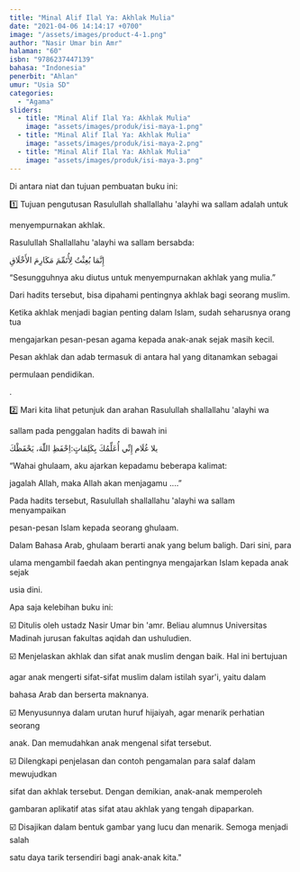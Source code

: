 ```yaml
---
title: "Minal Alif Ilal Ya: Akhlak Mulia"
date: "2021-04-06 14:14:17 +0700"
image: "/assets/images/product-4-1.png"
author: "Nasir Umar bin Amr"
halaman: "60"
isbn: "9786237447139"
bahasa: "Indonesia"
penerbit: "Ahlan"
umur: "Usia SD"
categories: 
  - "Agama"
sliders: 
  - title: "Minal Alif Ilal Ya: Akhlak Mulia"
    image: "assets/images/produk/isi-maya-1.png"
  - title: "Minal Alif Ilal Ya: Akhlak Mulia"
    image: "assets/images/produk/isi-maya-2.png"
  - title: "Minal Alif Ilal Ya: Akhlak Mulia"
    image: "assets/images/produk/isi-maya-3.png"
---
```


Di antara niat dan tujuan pembuatan buku ini: 



1️⃣ Tujuan pengutusan Rasulullah shallallahu 'alayhi wa sallam adalah untuk 

menyempurnakan akhlak. 



Rasulullah Shallallahu 'alayhi wa sallam bersabda:

إِنَّمَا بُعِثْتُ لِأُتَمِّمَ مَكَارِمَ الأَخْلَاقِ



“Sesungguhnya aku diutus untuk menyempurnakan akhlak yang mulia.”



Dari hadits tersebut, bisa dipahami pentingnya akhlak bagi seorang muslim. 

Ketika akhlak menjadi bagian penting dalam Islam, sudah seharusnya orang tua 

mengajarkan pesan-pesan agama kepada anak-anak sejak masih kecil. 



Pesan akhlak dan adab termasuk di antara hal yang ditanamkan sebagai 

permulaan pendidikan.

.



2️⃣ Mari kita lihat petunjuk dan arahan Rasulullah shallallahu 'alayhi wa 

sallam pada penggalan hadits di bawah ini

يلا غُلَام إِنِّي أُعَلِّمُكَ بِكَلِمَاتٍ:اِحْفَظِ اللّٰهَ، يَحْفَظْكَ 



“Wahai ghulaam, aku ajarkan kepadamu beberapa kalimat: 

jagalah Allah, maka Allah akan menjagamu ....”



Pada hadits tersebut, Rasulullah shallallahu 'alayhi wa sallam menyampaikan 

pesan-pesan Islam kepada seorang ghulaam. 

Dalam Bahasa Arab, ghulaam berarti anak yang belum baligh. Dari sini, para 

ulama mengambil faedah akan pentingnya mengajarkan Islam kepada anak sejak 

usia dini.


Apa saja kelebihan buku ini:





☑️ Ditulis oleh ustadz Nasir Umar bin 'amr. Beliau alumnus Universitas Madinah jurusan fakultas aqidah dan ushuludien. 



☑️ Menjelaskan akhlak dan sifat anak muslim dengan baik. Hal ini bertujuan 

agar anak mengerti sifat-sifat muslim dalam istilah syar'i, yaitu dalam 

bahasa Arab dan berserta maknanya. 



☑️ Menyusunnya dalam urutan huruf hijaiyah, agar menarik perhatian seorang 

anak. Dan memudahkan anak mengenal sifat tersebut. 



☑️ Dilengkapi penjelasan dan contoh pengamalan para salaf dalam mewujudkan 

sifat dan akhlak tersebut. Dengan demikian, anak-anak memperoleh

gambaran aplikatif atas sifat atau akhlak yang tengah dipaparkan.



☑️ Disajikan dalam bentuk gambar yang lucu dan menarik. Semoga menjadi salah 


satu daya tarik tersendiri bagi anak-anak kita."

